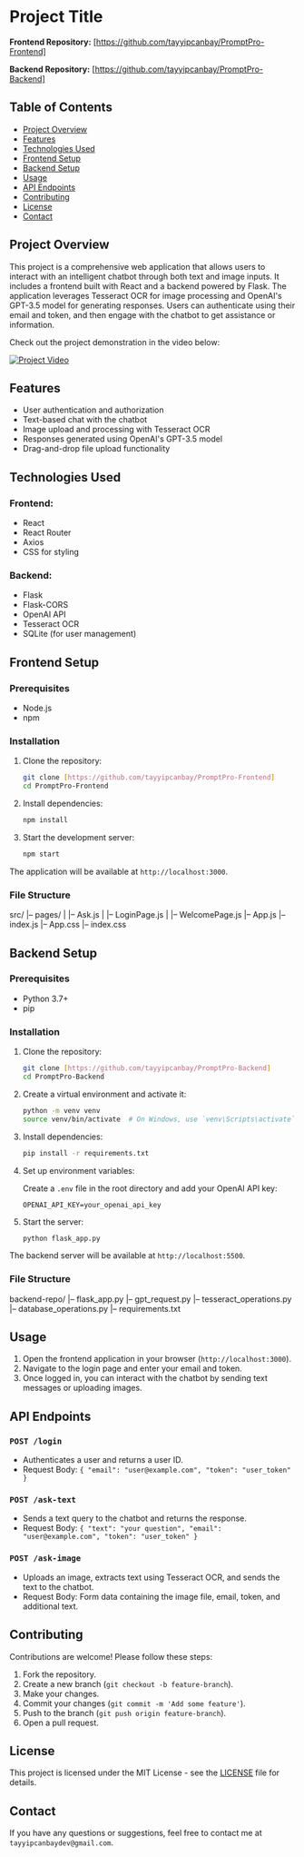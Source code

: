 # Project Title

**Frontend Repository:** [https://github.com/tayyipcanbay/PromptPro-Frontend]

**Backend Repository:** [https://github.com/tayyipcanbay/PromptPro-Backend]

## Table of Contents

- [Project Overview](#project-overview)
- [Features](#features)
- [Technologies Used](#technologies-used)
- [Frontend Setup](#frontend-setup)
- [Backend Setup](#backend-setup)
- [Usage](#usage)
- [API Endpoints](#api-endpoints)
- [Contributing](#contributing)
- [License](#license)
- [Contact](#contact)

## Project Overview

This project is a comprehensive web application that allows users to interact with an intelligent chatbot through both text and image inputs. It includes a frontend built with React and a backend powered by Flask. The application leverages Tesseract OCR for image processing and OpenAI's GPT-3.5 model for generating responses. Users can authenticate using their email and token, and then engage with the chatbot to get assistance or information. 

Check out the project demonstration in the video below:

[![Project Video](https://youtu.be/vQKSom6TVeE.jpg)](https://youtu.be/vQKSom6TVeE)


## Features

- User authentication and authorization
- Text-based chat with the chatbot
- Image upload and processing with Tesseract OCR
- Responses generated using OpenAI's GPT-3.5 model
- Drag-and-drop file upload functionality

## Technologies Used

### Frontend:
- React
- React Router
- Axios
- CSS for styling

### Backend:
- Flask
- Flask-CORS
- OpenAI API
- Tesseract OCR
- SQLite (for user management)

## Frontend Setup

### Prerequisites

- Node.js
- npm

### Installation

1. Clone the repository:

    ```bash
    git clone [https://github.com/tayyipcanbay/PromptPro-Frontend]
    cd PromptPro-Frontend
    ```

2. Install dependencies:

    ```bash
    npm install
    ```

3. Start the development server:

    ```bash
    npm start
    ```

The application will be available at `http://localhost:3000`.

### File Structure
src/
|– pages/
|   |– Ask.js
|   |– LoginPage.js
|   |– WelcomePage.js
|– App.js
|– index.js
|– App.css
|– index.css

## Backend Setup

### Prerequisites

- Python 3.7+
- pip

### Installation

1. Clone the repository:

    ```bash
    git clone [https://github.com/tayyipcanbay/PromptPro-Backend]
    cd PromptPro-Backend
    ```

2. Create a virtual environment and activate it:

    ```bash
    python -m venv venv
    source venv/bin/activate  # On Windows, use `venv\Scripts\activate`
    ```

3. Install dependencies:

    ```bash
    pip install -r requirements.txt
    ```

4. Set up environment variables:

    Create a `.env` file in the root directory and add your OpenAI API key:

    ```
    OPENAI_API_KEY=your_openai_api_key
    ```

5. Start the server:

    ```bash
    python flask_app.py
    ```

The backend server will be available at `http://localhost:5500`.

### File Structure

backend-repo/
|– flask_app.py
|– gpt_request.py
|– tesseract_operations.py
|– database_operations.py
|– requirements.txt

## Usage

1. Open the frontend application in your browser (`http://localhost:3000`).
2. Navigate to the login page and enter your email and token.
3. Once logged in, you can interact with the chatbot by sending text messages or uploading images.

## API Endpoints

### `POST /login`
- Authenticates a user and returns a user ID.
- Request Body: `{ "email": "user@example.com", "token": "user_token" }`

### `POST /ask-text`
- Sends a text query to the chatbot and returns the response.
- Request Body: `{ "text": "your question", "email": "user@example.com", "token": "user_token" }`

### `POST /ask-image`
- Uploads an image, extracts text using Tesseract OCR, and sends the text to the chatbot.
- Request Body: Form data containing the image file, email, token, and additional text.

## Contributing

Contributions are welcome! Please follow these steps:

1. Fork the repository.
2. Create a new branch (`git checkout -b feature-branch`).
3. Make your changes.
4. Commit your changes (`git commit -m 'Add some feature'`).
5. Push to the branch (`git push origin feature-branch`).
6. Open a pull request.

## License

This project is licensed under the MIT License - see the [LICENSE](LICENSE) file for details.

## Contact

If you have any questions or suggestions, feel free to contact me at `tayyipcanbaydev@gmail.com`.
